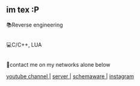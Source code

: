 ## im tex :P

📚Reverse engineering
##
💻C/C++, LUA
##
  
  ##
 
<div> 
📩contact me on my networks alone below

   

   
  
  [youtube channel |](https://www.youtube.com/channel/UCxUmjCyT6h0HGt0qeiCuk-w)
  [server |](https://discord.gg/5EwEZXrqvs)
  [schemaware |](https://schemaware.xyz)
  [instagram](https://www.instagram.com/opropriotex/)
  
</div>
